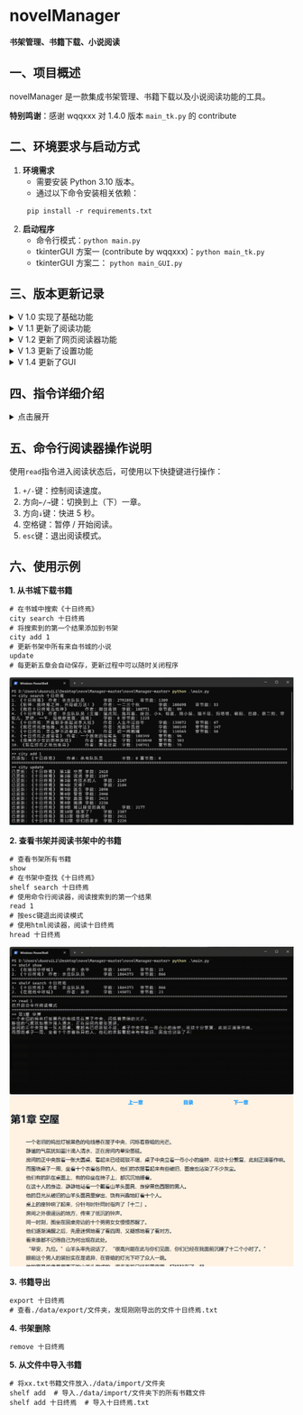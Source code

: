# novelManager
**书架管理、书籍下载、小说阅读**

## 一、项目概述
novelManager 是一款集成书架管理、书籍下载以及小说阅读功能的工具。

**特别鸣谢**：感谢 wqqxxx 对 1.4.0 版本 `main_tk.py` 的 contribute

## 二、环境要求与启动方式
1. **环境需求**
   - 需要安装 Python 3.10 版本。
   - 通过以下命令安装相关依赖：
   ```commandline
    pip install -r requirements.txt
    ```
2. **启动程序**
   - 命令行模式：`python main.py`
   - tkinterGUI 方案一 (contribute by wqqxxx)：`python main_tk.py`
   - tkinterGUI 方案二： `python main_GUI.py`

## 三、版本更新记录
<!--1.0版本-->
<details>
<summary>V 1.0 实现了基础功能</summary>

**版本 1.0.0（2024-10-5）**
- 实现书架管理及书城爬虫功能。
  - `shelf show`：显示书架中的所有书籍。
  - `shelf add`：支持将要添加的书籍文件（bookName.txt）放入`./data/import/`目录下进行添加，当`bookName=all`时，可将该目录下所有文件添加到书架。 
  - `shelf search`：用于书架内关键字查找。 
  - `shelf remove`：在使用`shelf search/show`后，可根据索引删除书架中的书籍。 
  - `city search`：通过爬虫在书城中搜索关键字。 
  - `city add`：将书城搜索结果序号对应的书籍添加到书架。 
  - `city update`：更新书架上所有从书城中添加的书籍，每更新 5 章会自动保存，可随时中断程序。 
  - `help`：查看指令帮助。 
  - `exit`：安全退出程序。
</details>

<!--1.1版本-->
<details>

<summary>V 1.1 更新了阅读功能</summary>

**版本 1.1.0（2024-10-6）**
- 更新阅读功能。
- 修复了书城爬虫无法爬到完整内容的 bug。 
- 新增`shelf export`：用于书籍导出。 
- 新增`shelf read`：用于阅读书籍。
</details>

<!--1.2版本-->
<details>
<summary>V 1.2 更新了网页阅读器功能</summary>

**版本 1.2.0（2024-10-7）**
- 新增网页阅读器相关功能。 
 - 新增`shelf hread`：使用网页阅读器阅读小说，可通过`help shelf hread`查看详细帮助。
**版本 1.2.1（2024-10-7）**
- 修复网页阅读器模板文件缺失的 bug。
**版本 1.2.2（2024-10-7）**
- 增强程序稳定性和功能完善。 
- 增加报错功能，解决程序异常退出的情况。 
- 修复了阅读器中的一些 bug。 
- 将搜索功能（`shelf search`，`city search`）修改为支持空格。 
- `shelf read`、`shelf hread`、`shelf remove`、`shelf export`现在支持搜索索引并将最匹配的结果作为输入。 
- 修复了`shelf add`会重复添加已添加过的书籍的 bug。
**版本 1.2.3（2024-10-7）**
- 修复阅读器相关 bug 和优化代码结构。
- 修复了`shelf hread`的`chapter`参数超出合法范围导致无法阅读的 bug。
- 调整了项目代码的结构。
</details>

<!--1.3版本-->
<details>
<summary>V 1.3 更新了设置功能</summary>

**版本 1.3.0（2024-10-8）**
- 新增设置功能和优化其他功能。
- 新增`set`指令，可修改默认阅读速度和是否自动清空命令行。
- 优化了结果输出格式。
- 修复了`city add`可重复添加已添加过的书籍的 bug。
- 将`shelf`下的部分二级指令改为一级指令，可通过`help`查看可用指令。
**版本 1.3.1（2024-10-9）**
- 在`set`指令中增加`hReadTemplate`项，用来更换html阅读器模板。
- 新增ai生成的html小说阅读器模板，使用`set hReadTemplate aiHreader`更换模板。
- 修复了书城爬虫对特殊字符 '\r' 的处理
**版本 1.3.2（2024-10-10）**
- 添加了一些代码注释和文档
- 修改了命令行阅读器保存进度的逻辑，现在执行`read`后按`esc`退出的同时保存进度
</details>

<!--1.4版本-->
<details>
<summary>V 1.4 更新了GUI</summary>

**版本 1.4.0（2024-10-10）**
- 添加了tkinterGUI，使用`python main_tk.py`运行
- 注意：tkinterGUI功能不完善！

**版本 1.4.1（2024-10-10）**
- 新增了`main_GUI.py`，运行`python main_GUI.py`可打开tkinterGUI
- 优化了书城爬虫的初始化逻辑，加快了程序启动速度

**版本1.4.2（2024-10-11）**
- 优化了`main_GUI.py`界面和部分逻辑，舍弃了部分操作，简化了界面
- GUI支持的操作：
  - 书架：书架搜索、删除、阅读、导入
  - 书城：书城搜索、添加到书架、更新

**版本1.4.3（2024-10-11）**
- 对GUI界面新增配色切换

**版本1.4.4（2024-10-12）**
- 修改了 `./data/` 文件夹的定位方式，现在无论程序从哪里启动，都能正确的指向 `./data/` 文件夹
- 简化了一些指令
  - `shelf show` -> `show`
  - `shelf remove` -> `remove`
  - `shelf export` -> `export`
  - `city update` -> `update`


</details>

## 四、指令详细介绍
<details>
<summary>点击展开</summary>

- `city add [index]`
  - 功能：将书城搜索结果序号对应的书籍添加到书架。
  - 参数说明：`index`为书城搜索结果的序号。
- `city search [keywords]`
  - 功能：在书城中进行关键字搜索。
  - 参数说明：`keywords`支持空格。
- `exit`
  - 功能：安全退出程序。
- `export [index=None]`
  - 功能：导出书籍。
  - 参数说明：
    - 使用`shelf search`/`show`后，根据`index`导出对应书籍。
    - 当`index`非数字时，使用搜索到匹配程度最高的结果作为目标。
    - 当`index`为默认值时，导出全部书籍。
- `read [index] [chapter=None]`
  - 功能：阅读书籍。
  - 参数说明：
    - 使用`shelf search`/`show`后，根据`index`阅读对应书籍。
    - 当`index`非数字时，使用搜索到匹配程度最高的结果作为目标。
    - `chapter`：默认为当前阅读进度。
- `help [orderName=help]`
  - 功能：查看`orderName`指令的帮助，支持长指令如`help shelf search`。
- `hread [index] [chapter=None]`
  - 功能：使用网页阅读器阅读书籍。
  - 参数说明：
    - 使用`shelf search`/`show`后，根据`index`阅读对应书籍。
    - 当`index`非数字时，使用搜索到匹配程度最高的结果作为目标。
    - `chapter`：默认为当前阅读进度。
    - 网页阅读器的阅读进度单独存储，不与 novelManager 的阅读进度共享，但当 novelManager 阅读进度发生变化时，会自动同步到 novelManager 的进度。
    - 使用`hread`后将在`./data/export/`中产生`xx.html`文件，下次阅读时可直接打开该文件。 
- `remove [index]`
  - 功能：从书架中删除书籍。 
  - 参数说明：
    - 使用`shelf search`/`show`后，根据`index`删除对应书籍。
    - 当`index`非数字时，使用搜索到匹配程度最高的结果作为目标。
- `set [key] [value]`
  - 功能：修改默认设置。
  - 参数说明：
    - `key`：设置项，包括以下内容：
      - `readSpeed`（命令行阅读器阅读速度，单位为字 / 秒）
      - `autoCls`（是否开启命令行自动刷新，0 为关闭，1 为开启）。
      - `hReadTemplate`: html阅读器模板，输入`./html/`文件夹下的文件名
      - `color`: `main_GUI`的配色方案，可选0~3，分别对应活力橙, 暗夜黑, 经典白, 靛紫青
    - `value`：对应设置项的值。
- `shelf add [bookName=all] [author=匿名]`
  - 功能：将书籍添加到书架。 
  - 参数说明：
    - `bookName`：要添加的书籍文件名（需将文件放入`./data/import/`目录下），当`bookName=all`时，添加该目录下所有文件。
    - `author`：默认为匿名。
- `shelf search [keywords]`
  - 功能：在书架内进行关键字查找。
  - 参数说明：`keywords`支持空格。
- `show`
  - 功能：显示书架中的所有书籍。
- `update`
  - 功能：更新书架上所有从书城中添加的书籍。
  - 说明：每更新 5 章会自动保存，可以随时中断程序。

</details>

## 五、命令行阅读器操作说明
使用`read`指令进入阅读状态后，可使用以下快捷键进行操作： 
1. `+/-`键：控制阅读速度。
2. 方向`←/→`键：切换到上（下）一章。
3. 方向`↓`键：快进 5 秒。
4. 空格键：暂停 / 开始阅读。
5. `esc`键：退出阅读模式。

## 六、使用示例
**1. 从书城下载书籍**
```commandline
# 在书城中搜索《十日终焉》
city search 十日终焉
# 将搜索到的第一个结果添加到书架
city add 1
# 更新书架中所有来自书城的小说
update
# 每更新五章会自动保存，更新过程中可以随时关闭程序
```
![](./fig/cityDemo.png)

**2. 查看书架并阅读书架中的书籍**
```commandline
# 查看书架所有书籍
show
# 在书架中查找《十日终焉》
shelf search 十日终焉
# 使用命令行阅读器，阅读搜索到的第一个结果
read 1
# 按esc键退出阅读模式
# 使用html阅读器，阅读十日终焉
hread 十日终焉
```
![](./fig/shelfDemo.gif)
![hread界面](./fig/hreadDemo.png)

**3. 书籍导出**
```commandline
export 十日终焉
# 查看./data/export/文件夹，发现刚刚导出的文件十日终焉.txt
```

**4. 书架删除**
```commandline
remove 十日终焉
```

**5. 从文件中导入书籍**
```commandline
# 将xx.txt书籍文件放入./data/import/文件夹
shelf add  # 导入./data/import/文件夹下的所有书籍文件
shelf add 十日终焉  # 导入十日终焉.txt
```
